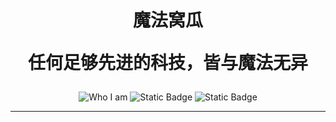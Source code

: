<h1 align="center">
魔法窝瓜
  
任何足够先进的科技，皆与魔法无异
</h1>

<div align="center">
  <img alt="Who I am" src="https://img.shields.io/badge/%E4%BD%9C%E8%80%85-魔法窝瓜-F7DC6F">
  <img alt="Static Badge" src="https://img.shields.io/badge/%E6%A1%86%E6%9E%B6-Vitepress-blue">
  <img alt="Static Badge" src="https://img.shields.io/badge/%E8%AE%B8%E5%8F%AF%E8%AF%81-MIT-BB8FCE">
</div>

---

